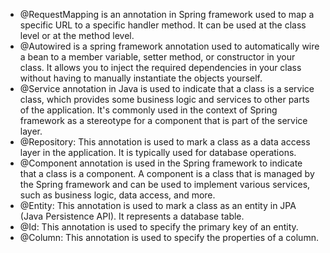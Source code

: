 - @RequestMapping is an annotation in Spring framework used to map a specific URL to a specific handler method. It can be used at the class level or at the method level.
- @Autowired is a spring framework annotation used to automatically wire a bean to a member variable, setter method, or constructor in your class. It allows you to inject the required dependencies in your class without having to manually instantiate the objects yourself. 
- @Service annotation in Java is used to indicate that a class is a service class, which provides some business logic and services to other parts of the application. It's commonly used in the context of Spring framework as a stereotype for a component that is part of the service layer.
- @Repository: This annotation is used to mark a class as a data access layer in the application. It is typically used for database operations.
- @Component annotation is used in the Spring framework to indicate that a class is a component. A component is a class that is managed by the Spring framework and can be used to implement various services, such as business logic, data access, and more.
- @Entity: This annotation is used to mark a class as an entity in JPA (Java Persistence API). It represents a database table.
- @Id: This annotation is used to specify the primary key of an entity.
- @Column: This annotation is used to specify the properties of a column.